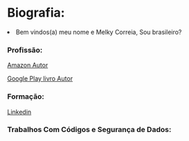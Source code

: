 # Biografia:

<li>Bem vindos(a) meu nome e Melky Correia, Sou brasileiro?</li>

### Profissão: 

[Amazon Autor](https://www.amazon.com/author/melkycorreia)

[Google Play livro Autor](https://play.google.com/store/books/details/Melky_Correia_Seja_o_criador_da_sua_Hist%C3%B3ria_Biogr?id=rMWPEAAAQBAJ)

### Formação:

[Linkedin](https://www.linkedin.com/mwlite/in/melky-correia-367a17141)

### Trabalhos Com Códigos e Segurança de Dados:
